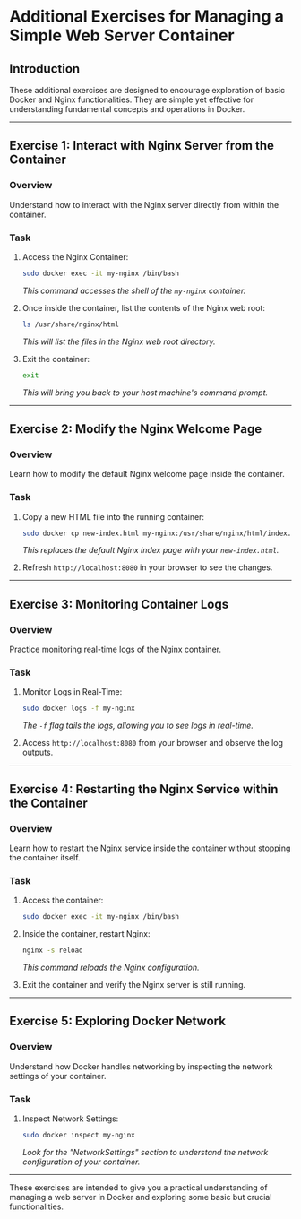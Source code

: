 # Additional Exercises for Managing a Simple Web Server Container

## Introduction

These additional exercises are designed to encourage exploration of basic Docker and Nginx functionalities. They are simple yet effective for understanding fundamental concepts and operations in Docker.

---

## Exercise 1: Interact with Nginx Server from the Container

### Overview

Understand how to interact with the Nginx server directly from within the container.

### Task

1. Access the Nginx Container:
   ```bash
   sudo docker exec -it my-nginx /bin/bash
   ```
   _This command accesses the shell of the `my-nginx` container._

2. Once inside the container, list the contents of the Nginx web root:
   ```bash
   ls /usr/share/nginx/html
   ```
   _This will list the files in the Nginx web root directory._

3. Exit the container:
   ```bash
   exit
   ```
   _This will bring you back to your host machine's command prompt._

---

## Exercise 2: Modify the Nginx Welcome Page

### Overview

Learn how to modify the default Nginx welcome page inside the container.

### Task

1. Copy a new HTML file into the running container:
   ```bash
   sudo docker cp new-index.html my-nginx:/usr/share/nginx/html/index.html
   ```
   _This replaces the default Nginx index page with your `new-index.html`._

2. Refresh `http://localhost:8080` in your browser to see the changes.

---

## Exercise 3: Monitoring Container Logs

### Overview

Practice monitoring real-time logs of the Nginx container.

### Task

1. Monitor Logs in Real-Time:
   ```bash
   sudo docker logs -f my-nginx
   ```
   _The `-f` flag tails the logs, allowing you to see logs in real-time._

2. Access `http://localhost:8080` from your browser and observe the log outputs.

---

## Exercise 4: Restarting the Nginx Service within the Container

### Overview

Learn how to restart the Nginx service inside the container without stopping the container itself.

### Task

1. Access the container:
   ```bash
   sudo docker exec -it my-nginx /bin/bash
   ```

2. Inside the container, restart Nginx:
   ```bash
   nginx -s reload
   ```
   _This command reloads the Nginx configuration._

3. Exit the container and verify the Nginx server is still running.

---

## Exercise 5: Exploring Docker Network

### Overview

Understand how Docker handles networking by inspecting the network settings of your container.

### Task

1. Inspect Network Settings:
   ```bash
   sudo docker inspect my-nginx
   ```
   _Look for the "NetworkSettings" section to understand the network configuration of your container._

---

These exercises are intended to give you a practical understanding of managing a web server in Docker and exploring some basic but crucial functionalities.

